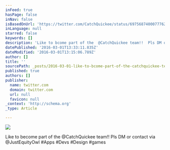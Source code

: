 ```yaml
---
inFeed: true
hasPage: false
inNav: false
isBasedOnUrl: 'https://twitter.com/CatchQuickee/status/697568740007776256'
inLanguage: null
starred: false
keywords: []
description: 'Like to bcome part of the  @CatchQuickee team!!  Pls DM or contact via @JustEquityOwl  #Apps #Devs #Design #games'
datePublished: '2016-03-01T13:33:11.835Z'
dateModified: '2016-03-01T13:15:06.789Z'
author: []
title: ''
sourcePath: _posts/2016-03-01-like-to-bcome-part-of-the-catchquickee-team-pls-dm-or-c.md
published: true
authors: []
publisher:
  name: twitter.com
  domain: twitter.com
  url: null
  favicon: null
_context: 'http://schema.org'
_type: Article

---
```

![](https://pbs.twimg.com/media/Ca5DErEUMAEQDKt.png)

Like to become part of the @CatchQuickee team!! Pls DM or contact via @JustEquityOwl \#Apps \#Devs \#Design \#games